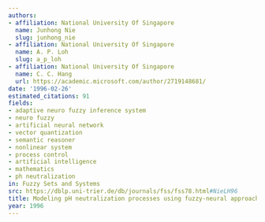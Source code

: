 ```yaml
---
authors:
- affiliation: National University Of Singapore
  name: Junhong Nie
  slug: junhong_nie
- affiliation: National University Of Singapore
  name: A. P. Loh
  slug: a_p_loh
- affiliation: National University Of Singapore
  name: C. C. Hang
  url: https://academic.microsoft.com/author/2719148681/
date: '1996-02-26'
estimated_citations: 91
fields:
- adaptive neuro fuzzy inference system
- neuro fuzzy
- artificial neural network
- vector quantization
- semantic reasoner
- nonlinear system
- process control
- artificial intelligence
- mathematics
- ph neutralization
in: Fuzzy Sets and Systems
src: https://dblp.uni-trier.de/db/journals/fss/fss78.html#NieLH96
title: Modeling pH neutralization processes using fuzzy-neural approaches
year: 1996
---
```

